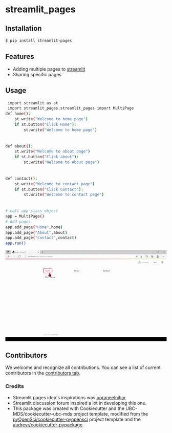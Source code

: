 # streamlit_pages


## Installation

```bash
$ pip install streamlit-pages
```

## Features

- Adding multiple pages to [streamlit](https://streamlit.io/)
- Sharing specific pages


## Usage
```bash
 import streamlit as st
 import streamlit_pages.streamlit_pages import MultiPage
def home():
    st.write("Welcome to home page")
    if st.button("Click Home"):
        st.write("Welcome to home page")


def about():
    st.write("Welcome to about page")
    if st.button("Click about"):
        st.write("Welcome to About page")


def contact():
    st.write("Welcome to contact page")
    if st.button("Click Contact"):
        st.write("Welcome to contact page")


# call app class object
app = MultiPage()
# Add pages
app.add_page("Home",home)
app.add_page("About",about)
app.add_page("Contact",contact)
app.run()
```

![Alt text](show.gif "Output")
## Contributors

We welcome and recognize all contributions. You can see a list of current contributors in the [contributors tab](https://github.com/bvenkatesh-ai/streamlit_pages/graphs/contributors).

### Credits
- Streamlit pages idea's inspirations was [upraneelnihar](https://github.com/upraneelnihar/streamlit-multiapps)
- Streamlit discussion forum inspired a lot in developing this one.  
- This package was created with Cookiecutter and the UBC-MDS/cookiecutter-ubc-mds project template, modified from the [pyOpenSci/cookiecutter-pyopensci](https://github.com/pyOpenSci/cookiecutter-pyopensci) project template and the [audreyr/cookiecutter-pypackage](https://github.com/audreyr/cookiecutter-pypackage).
